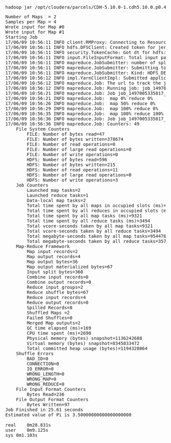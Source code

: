 <pre>
hadoop jar /opt/cloudera/parcels/CDH-5.10.0-1.cdh5.10.0.p0.41/lib/hadoop-mapreduce/hadoop-mapreduce-examples.jar pi 2 4
</pre>
<pre>
Number of Maps  = 2
Samples per Map = 4
Wrote input for Map #0
Wrote input for Map #1
Starting Job
17/06/09 10:56:11 INFO client.RMProxy: Connecting to ResourceManager at ip-172-31-33-96.eu-west-1.compute.internal/172.31.33.96:8032
17/06/09 10:56:11 INFO hdfs.DFSClient: Created token for jeremy: HDFS_DELEGATION_TOKEN owner=jeremy@MAJIMENEZ.CO.UK, renewer=yarn, realUser=, issueDate=1497005771630, maxDate=1497610571630, sequenceNumber=2, masterKeyId=2 on 172.31.33.96:8020
17/06/09 10:56:11 INFO security.TokenCache: Got dt for hdfs://ip-172-31-33-96.eu-west-1.compute.internal:8020; Kind: HDFS_DELEGATION_TOKEN, Service: 172.31.33.96:8020, Ident: (token for jeremy: HDFS_DELEGATION_TOKEN owner=jeremy@MAJIMENEZ.CO.UK, renewer=yarn, realUser=, issueDate=1497005771630, maxDate=1497610571630, sequenceNumber=2, masterKeyId=2)
17/06/09 10:56:11 INFO input.FileInputFormat: Total input paths to process : 2
17/06/09 10:56:11 INFO mapreduce.JobSubmitter: number of splits:2
17/06/09 10:56:11 INFO mapreduce.JobSubmitter: Submitting tokens for job: job_1497005335817_0002
17/06/09 10:56:11 INFO mapreduce.JobSubmitter: Kind: HDFS_DELEGATION_TOKEN, Service: 172.31.33.96:8020, Ident: (token for jeremy: HDFS_DELEGATION_TOKEN owner=jeremy@MAJIMENEZ.CO.UK, renewer=yarn, realUser=, issueDate=1497005771630, maxDate=1497610571630, sequenceNumber=2, masterKeyId=2)
17/06/09 10:56:12 INFO impl.YarnClientImpl: Submitted application application_1497005335817_0002
17/06/09 10:56:12 INFO mapreduce.Job: The url to track the job: http://ip-172-31-33-96.eu-west-1.compute.internal:8088/proxy/application_1497005335817_0002/
17/06/09 10:56:12 INFO mapreduce.Job: Running job: job_1497005335817_0002
17/06/09 10:56:21 INFO mapreduce.Job: Job job_1497005335817_0002 running in uber mode : false
17/06/09 10:56:21 INFO mapreduce.Job:  map 0% reduce 0%
17/06/09 10:56:26 INFO mapreduce.Job:  map 50% reduce 0%
17/06/09 10:56:29 INFO mapreduce.Job:  map 100% reduce 0%
17/06/09 10:56:35 INFO mapreduce.Job:  map 100% reduce 100%
17/06/09 10:56:36 INFO mapreduce.Job: Job job_1497005335817_0002 completed successfully
17/06/09 10:56:36 INFO mapreduce.Job: Counters: 49
	File System Counters
		FILE: Number of bytes read=47
		FILE: Number of bytes written=378674
		FILE: Number of read operations=0
		FILE: Number of large read operations=0
		FILE: Number of write operations=0
		HDFS: Number of bytes read=596
		HDFS: Number of bytes written=215
		HDFS: Number of read operations=11
		HDFS: Number of large read operations=0
		HDFS: Number of write operations=3
	Job Counters 
		Launched map tasks=2
		Launched reduce tasks=1
		Data-local map tasks=2
		Total time spent by all maps in occupied slots (ms)=9321
		Total time spent by all reduces in occupied slots (ms)=3494
		Total time spent by all map tasks (ms)=9321
		Total time spent by all reduce tasks (ms)=3494
		Total vcore-seconds taken by all map tasks=9321
		Total vcore-seconds taken by all reduce tasks=3494
		Total megabyte-seconds taken by all map tasks=9544704
		Total megabyte-seconds taken by all reduce tasks=3577856
	Map-Reduce Framework
		Map input records=2
		Map output records=4
		Map output bytes=36
		Map output materialized bytes=67
		Input split bytes=360
		Combine input records=0
		Combine output records=0
		Reduce input groups=2
		Reduce shuffle bytes=67
		Reduce input records=4
		Reduce output records=0
		Spilled Records=8
		Shuffled Maps =2
		Failed Shuffles=0
		Merged Map outputs=2
		GC time elapsed (ms)=169
		CPU time spent (ms)=2690
		Physical memory (bytes) snapshot=1136242688
		Virtual memory (bytes) snapshot=8345833472
		Total committed heap usage (bytes)=1194328064
	Shuffle Errors
		BAD_ID=0
		CONNECTION=0
		IO_ERROR=0
		WRONG_LENGTH=0
		WRONG_MAP=0
		WRONG_REDUCE=0
	File Input Format Counters 
		Bytes Read=236
	File Output Format Counters 
		Bytes Written=97
Job Finished in 25.61 seconds
Estimated value of Pi is 3.50000000000000000000

real	0m28.831s
user	0m9.125s
sys	0m1.103s
</pre>